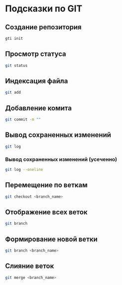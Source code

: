 # Подсказки по GIT

## Создание репозитория
```sh
gti init
```
## Просмотр статуса
```sh
git status
```
## Индексация файла
```sh
git add
```
## Добавление комита
```sh
git commit -m ""
```
## Вывод сохраненных изменений
```sh
git log
```
### Вывод сохраненных изменений (усеченно)
```sh
git log --oneline
```

## Перемещение по веткам
```sh
git checkout <branch_name>
```

## Отображение всех веток
```sh
git branch 
```

## Формирование новой ветки
```sh
git branch <branch_name>
```

## Слияние веток
```sh
git merge <branch_name>
```
